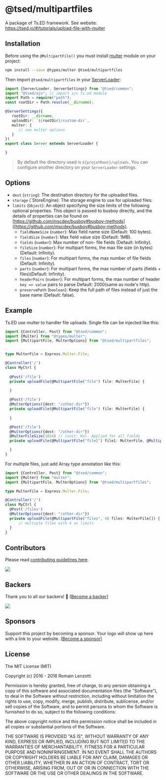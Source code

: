 # @tsed/multipartfiles

A package of Ts.ED framework. See website: https://tsed.io/#/tutorials/upload-file-with-multer

## Installation

Before using the `@MultipartFile()` you must install [multer](https://github.com/expressjs/multer) module on your project:

```bash
npm install --save @types/multer @tsed/multipartfiles
```

Then import `@tsed/multipartfiles` in your [ServerLoader](/api/common/server/components/ServerLoader.md):

```typescript
import {ServerLoader, ServerSettings} from "@tsed/common";
import "@tsed/ajv"; // import ajv ts.ed module
import Path = require("path");
const rootDir = Path.resolve(__dirname);

@ServerSettings({
   rootDir: __dirname,
   uploadDir: `${rootDir}/custom-dir`,                                    
   multer: {
      // see multer options
   }
})
export class Server extends ServerLoader {

}
```

> By default the directory used is `${projetRoot}/uploads`. You can configure another directory on your `ServerLoader` settings.


## Options

- `dest` (`string`): The destination directory for the uploaded files.
- `storage` (`StoreEngine): The storage engine to use for uploaded files.
- `limits` (`Object`): An object specifying the size limits of the following optional properties. This object is passed to busboy directly, and the details of properties can be found on [https://github.com/mscdex/busboy#busboy-methods]([https://github.com/mscdex/busboy#busboy-methods).
  - `fieldNameSize` (`number`): Max field name size (Default: 100 bytes).
  - `fieldSize` (`number`): Max field value size (Default: 1MB).
  - `fields` (`number`): Max number of non- file fields (Default: Infinity).
  - `fileSize` (`number`): For multipart forms, the max file size (in bytes)(Default: Infinity).
  - `files` (`number`): For multipart forms, the max number of file fields (Default: Infinity).
  - `parts` (`number`): For multipart forms, the max number of parts (fields + files)(Default: Infinity).
  - `headerPairs` (`number`): For multipart forms, the max number of header `key => value` pairs to parse Default: 2000(same as node's http).
  - `preservePath` (`boolean`): Keep the full path of files instead of just the base name (Default: false).


## Example 

Ts.ED use multer to handler file uploads. Single file can be injected like this:

```typescript
import {Controller, Post} from "@tsed/common";
import {Multer} from "@types/multer";
import {MultipartFile, MulterOptions} from "@tsed/multipartfiles";


type MulterFile = Express.Multer.File;

@Controller('/')
class MyCtrl {
    
  @Post('/file')
  private uploadFile(@MultipartFile("file") file: MulterFile) {

  }
     
  @Post('/file')
  @MulterOptions({dest: "/other-dir"})
  private uploadFile(@MultipartFile("file") file: MulterFile) {
         
  }

  @Post('/file')
  @MulterOptions({dest: "/other-dir"})
  @MulterFileSize(1024) // (unit: Ko). Applied for all fields
  private uploadFile(@MultipartFile("file1") file1: MulterFile, @MultipartFile("file2") file2: MulterFile) {

  }
}
```

For multiple files, just add Array type annotation like this:

```typescript
import {Controller, Post} from "@tsed/common";
import {Multer} from "multer";
import {MultipartFile, MulterOptions} from "@tsed/multipartfiles";

type MulterFile = Express.Multer.File;

@Controller('/')
class MyCtrl {
  @Post('/files')
  @MulterOptions({dest: "/other-dir"})
  private uploadFile(@MultipartFile("files", 4) files: MulterFile[]) {
      // multiple files with 4 as limits
  }
}
```

## Contributors
Please read [contributing guidelines here](./CONTRIBUTING.md).

<a href="https://github.com/romakita/ts-express-decorators/graphs/contributors"><img src="https://opencollective.com/tsed/contributors.svg?width=890" /></a>


## Backers

Thank you to all our backers! 🙏 [[Become a backer](https://opencollective.com/tsed#backer)]

<a href="https://opencollective.com/tsed#backers" target="_blank"><img src="https://opencollective.com/tsed/tiers/backer.svg?width=890"></a>


## Sponsors

Support this project by becoming a sponsor. Your logo will show up here with a link to your website. [[Become a sponsor](https://opencollective.com/tsed#sponsor)]

## License

The MIT License (MIT)

Copyright (c) 2016 - 2018 Romain Lenzotti

Permission is hereby granted, free of charge, to any person obtaining a copy of this software and associated documentation files (the "Software"), to deal in the Software without restriction, including without limitation the rights to use, copy, modify, merge, publish, distribute, sublicense, and/or sell copies of the Software, and to permit persons to whom the Software is furnished to do so, subject to the following conditions:

The above copyright notice and this permission notice shall be included in all copies or substantial portions of the Software.

THE SOFTWARE IS PROVIDED "AS IS", WITHOUT WARRANTY OF ANY KIND, EXPRESS OR IMPLIED, INCLUDING BUT NOT LIMITED TO THE WARRANTIES OF MERCHANTABILITY, FITNESS FOR A PARTICULAR PURPOSE AND NONINFRINGEMENT. IN NO EVENT SHALL THE AUTHORS OR COPYRIGHT HOLDERS BE LIABLE FOR ANY CLAIM, DAMAGES OR OTHER LIABILITY, WHETHER IN AN ACTION OF CONTRACT, TORT OR OTHERWISE, ARISING FROM, OUT OF OR IN CONNECTION WITH THE SOFTWARE OR THE USE OR OTHER DEALINGS IN THE SOFTWARE.
